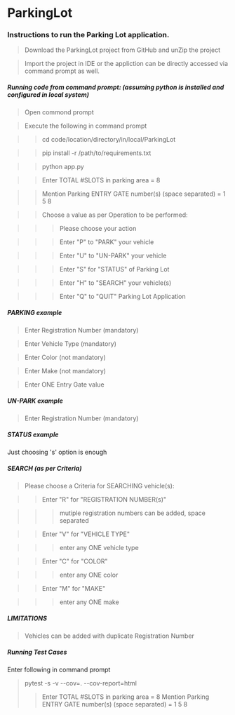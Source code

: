 # ParkingLot
 
### Instructions to run the Parking Lot application.

> Download the ParkingLot project from GitHub and unZip the project

 > Import the project in IDE or the appliction can be directly accessed via command prompt as well.

##### Running code from command prompt: (assuming python is installed and configured in local system)

> Open commond prompt

> Execute the following in command prompt

>> cd code/location/directory/in/local/ParkingLot

>> pip install -r /path/to/requirements.txt      

>> python app.py

>> Enter TOTAL #SLOTS in parking area = 8

>> Mention Parking ENTRY GATE number(s) (space separated) = 1 5 8

>> Choose a value as per Operation to be performed:

>>> Please choose your action

>>> Enter "P" to "PARK" your vehicle

>>> Enter "U" to "UN-PARK" your vehicle

>>> Enter "S" for "STATUS" of Parking Lot

>>> Enter "H" to "SEARCH" your vehicle(s)

>>> Enter "Q" to "QUIT" Parking Lot Application

##### PARKING example

> Enter Registration Number (mandatory)

> Enter Vehicle Type (mandatory)

> Enter Color (not mandatory)

> Enter Make (not mandatory)

> Enter ONE Entry Gate value

##### UN-PARK example

> Enter Registration Number (mandatory)

##### STATUS example

Just choosing 's' option is enough

##### SEARCH (as per Criteria)

> Please choose a Criteria for SEARCHING vehicle(s):

>> Enter "R" for "REGISTRATION NUMBER(s)"

>>> mutiple registration numbers can be added, space separated

>> Enter "V" for "VEHICLE TYPE"

>>> enter any ONE vehicle type

>> Enter "C" for "COLOR"

>>> enter any ONE color

>> Enter "M" for "MAKE"

>>> enter any ONE make

##### LIMITATIONS
> Vehicles can be added with duplicate Registration Number

##### Running Test Cases

Enter following in command prompt

> pytest -s -v --cov=. --cov-report=html
>> Enter TOTAL #SLOTS in parking area = 8
>> Mention Parking ENTRY GATE number(s) (space separated) = 1 5 8
